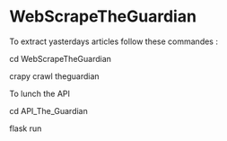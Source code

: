 # WebScrapeTheGuardian

To extract yasterdays articles follow these commandes :

cd WebScrapeTheGuardian


crapy crawl theguardian


To lunch the API 

cd API_The_Guardian

flask run
